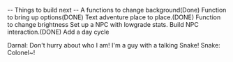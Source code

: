 -- Things to build next --
A functions to change background(Done)
Function to bring up options(DONE)
Text adventure place to place.(DONE)
Function to change brightness
Set up a NPC with lowgrade stats.
Build NPC interaction.(DONE)
Add a day cycle

Darnal: Don't hurry about who I am! I'm a guy with a talking Snake!
Snake: Colonel~!
